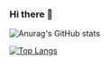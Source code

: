 ### Hi there 👋



![Anurag's GitHub stats](https://github-readme-stats.vercel.app/api?username=josaugusto&show_icons=true&theme=cobalt)

[![Top Langs](https://github-readme-stats.vercel.app/api/top-langs/?username=josaugust&layout=compact)](https://github.com/anuraghazra/github-readme-stats)


